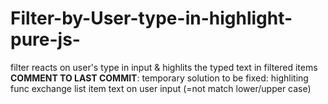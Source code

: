 # Filter-by-User-type-in-highlight-pure-js-
filter reacts on user's type in input & highlits the typed text in filtered items<br>
<b>COMMENT TO LAST COMMIT</b>: temporary solution to be fixed: highliting func exchange list item text on user input (=not match lower/upper case)
